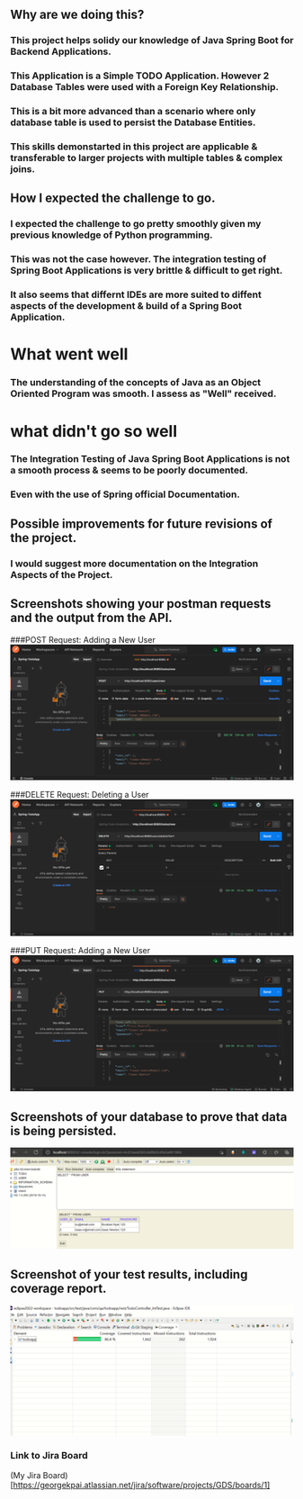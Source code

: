 ## Why are we doing this?
### This project helps solidy our knowledge of Java Spring Boot for Backend Applications.
### This Application is a Simple TODO Application. However 2 Database Tables were used with a Foreign Key Relationship.
### This is a bit more advanced than a scenario where only database table is used to persist the Database Entities.
### This skills demonstarted in this project are applicable & transferable to larger projects with multiple tables & complex joins. 


## How I expected the challenge to go.
### I expected the challenge to go pretty smoothly given my previous knowledge of Python programming.
### This was not the case however. The integration testing of Spring Boot Applications is very brittle & difficult to get right.
### It also seems that differnt IDEs are more suited to diffent aspects of the development & build of a Spring Boot Application.

# What went well
### The understanding of the concepts of Java as an Object Oriented Program was smooth. I assess as "Well" received.

# what didn't go so well
### The Integration Testing of Java Spring Boot Applications is not a smooth process & seems to be poorly documented. 
### Even with the use of Spring official Documentation.

## Possible improvements for future revisions of the project.
### I would suggest more documentation on the Integration Aspects of the Project.

## Screenshots showing your postman requests and the output from the API.

###POST Request: Adding a New User
![POST request: New Users](./screenshots/users-new.png)

###DELETE Request: Deleting a User
![DELETE request: Delete Users](./screenshots/users-delete.png)

###PUT Request: Adding a New User
![PUT request: Update Exting Users](./screenshots/users-update.png)

## Screenshots of your database to prove that data is being persisted.
![Database Screenshot: Evidence of persited data](./Screenshots/h2-persited-data.PNG)

## Screenshot of your test results, including coverage report.
![Coverage Report Screenshot: Evidence of](./Screenshots/coverage-percent-86p.PNG)

### Link to Jira Board
(My Jira Board)[https://georgekpai.atlassian.net/jira/software/projects/GDS/boards/1]
